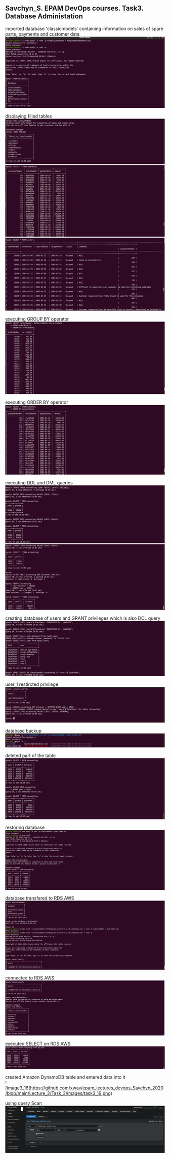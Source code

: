 ## Savchyn_S. EPAM DevOps courses. Task3. Database Administation  

imported database 'classicmodels' containing information on sales of spare parts, payments and customer data  
![image3_1](https://github.com/xwav/epam_lectures_devops_Savchyn_2020/blob/main/Lecture_3/Task_3/images/task3_1.png)

displaying filled tables 
![image3_2](https://github.com/xwav/epam_lectures_devops_Savchyn_2020/blob/main/Lecture_3/Task_3/images/task3_2.png)  
![image3_3](https://github.com/xwav/epam_lectures_devops_Savchyn_2020/blob/main/Lecture_3/Task_3/images/task3_4.png)
![image3_4](https://github.com/xwav/epam_lectures_devops_Savchyn_2020/blob/main/Lecture_3/Task_3/images/task3_5.png)

executing GROUP BY operator  
![image3_5](https://github.com/xwav/epam_lectures_devops_Savchyn_2020/blob/main/Lecture_3/Task_3/images/task3_7.png)

executing ORDER BY operator  
![image3_6](https://github.com/xwav/epam_lectures_devops_Savchyn_2020/blob/main/Lecture_3/Task_3/images/task3_8.png)

executing DDL and DML queries  
![image3_7](https://github.com/xwav/epam_lectures_devops_Savchyn_2020/blob/main/Lecture_3/Task_3/images/task3_9.png)
![image3_8](https://github.com/xwav/epam_lectures_devops_Savchyn_2020/blob/main/Lecture_3/Task_3/images/task3_10.png)

creating database of users and GRANT privileges which is also DCL query  
![image3_9](https://github.com/xwav/epam_lectures_devops_Savchyn_2020/blob/main/Lecture_3/Task_3/images/task3_11.png)

user_1 restircted privilege  
![image3_10](https://github.com/xwav/epam_lectures_devops_Savchyn_2020/blob/main/Lecture_3/Task_3/images/task3_12.png)

database backup  
![image3_11](https://github.com/xwav/epam_lectures_devops_Savchyn_2020/blob/main/Lecture_3/Task_3/images/task3_13.png)

deleted part of the table  
![image3_12](https://github.com/xwav/epam_lectures_devops_Savchyn_2020/blob/main/Lecture_3/Task_3/images/task3_14.png)

restoring database  
![image3_13](https://github.com/xwav/epam_lectures_devops_Savchyn_2020/blob/main/Lecture_3/Task_3/images/task3_15.png)

database transfered to RDS AWS  
![image3_14](https://github.com/xwav/epam_lectures_devops_Savchyn_2020/blob/main/Lecture_3/Task_3/images/task3_16.png)

connected to RDS AWS  
![image3_15](https://github.com/xwav/epam_lectures_devops_Savchyn_2020/blob/main/Lecture_3/Task_3/images/task3_17.png)

executed SELECT on RDS AWS  
![image3_16](https://github.com/xwav/epam_lectures_devops_Savchyn_2020/blob/main/Lecture_3/Task_3/images/task3_18.png)

created Amazon DynamoDB table and entered data into it  
![image3_16(https://github.com/xwav/epam_lectures_devops_Savchyn_2020/blob/main/Lecture_3/Task_3/images/task3_19.png)

using query Scan  
![image3_17](https://github.com/xwav/epam_lectures_devops_Savchyn_2020/blob/main/Lecture_3/Task_3/images/task3_20.png)










